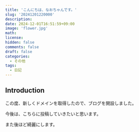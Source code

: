 ```yaml
---
title: 'こんにちは、なおちゃんです。'
slug: '20241201220000'
description:
date: 2024-12-01T16:51:59+09:00
image: 'flower.jpg'
math:
license:
hidden: false
comments: false
draft: false
categories:
  - その他
tags:
  - 日記
---
```


## Introduction

この度、新しくドメインを取得したので、ブログを開設しました。

今後は、こちらに投稿していきたいと思います。

また後ほど綺麗にします。
